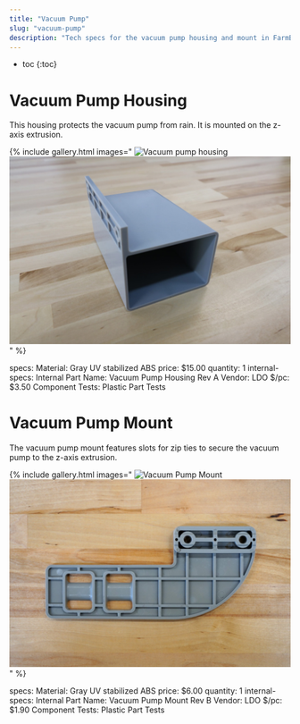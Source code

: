```yaml
---
title: "Vacuum Pump"
slug: "vacuum-pump"
description: "Tech specs for the vacuum pump housing and mount in FarmBot Genesis. Visit [our shop](http://shop.farm.bot) to purchase parts."
---
```


* toc
{:toc}


# Vacuum Pump Housing

This housing protects the vacuum pump from rain. It is mounted on the z-axis extrusion.

{% include gallery.html images="
![Vacuum pump housing](_images/vacuum_pump_housing_1.jpg)
![Vacuum pump housing](_images/vacuum_pump_housing_2.jpg)
" %}

specs:
  Material: Gray UV stabilized ABS
  price: $15.00
  quantity: 1
internal-specs:
  Internal Part Name: Vacuum Pump Housing Rev A
  Vendor: LDO
  $/pc: $3.50
  Component Tests: Plastic Part Tests

# Vacuum Pump Mount

The vacuum pump mount features slots for zip ties to secure the vacuum pump to the z-axis extrusion.

{% include gallery.html images="
![Vacuum Pump Mount](_images/vacuum_pump_mount_1.jpeg)
![Vacuum Pump Mount](_images/vacuum_pump_mount_2.jpeg)
" %}

specs:
  Material: Gray UV stabilized ABS
  price: $6.00
  quantity: 1
internal-specs:
  Internal Part Name: Vacuum Pump Mount Rev B
  Vendor: LDO
  $/pc: $1.90
  Component Tests: Plastic Part Tests

